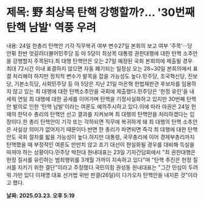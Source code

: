 # **제목: 野 최상목 탄핵 강행할까?… '30번째 탄핵 남발' 역풍 우려**

  내용: 24일 한총리 탄핵안 기각·직무복귀 여부  변수27일 본회의 보고 여부 '주목'···당 안팎 찬반 엇갈려더불어민주당 등 야 5당이 최상목 대통령 권한대행에 대한 탄핵 소추안을 강행할지 주목된다.최 대행 탄핵안은 오는 27일 예정된 국회 본회의에 제출될 경우 최대 72시간 이내 표결하지 않으면 자동 폐기되는 일정상 오는 28~30일 본회의에서 표결 처리해야 하지만 정치적 변수가 발목을 잡을 가능성도 높다.민주당, 조국혁신당, 진보당, 기본소득당, 사회민주당 등 야 5당은 지난 21일 마은혁 헌법재판관 후보자를 임용하지 않고 있는 최 대행에 대한 탄핵소추안을 국회에 제출했다.민주당은 '헌정 유린'을 내세워 연일 최 대행에 대한 공세를 이어가며 탄핵을 기정사실화하고 있지만 30번째 탄핵안 발의로 인한 '탄핵 남발'이라는 여론도 예의주시하고 있다.이에 따라 야권은 24일 헌재의 한덕수 총리의 탄핵안 선고 결과를 지켜보며 최 대행의 탄핵안을 처리하겠다는 입장이다.한 총리 탄핵안이 기각 또는 각하되면 직무에 복귀하게 돼 최 대행의 탄핵 소추안은 사실상 의미가 없어지기 때문이다.반면 한 총리가 파면되면 즉각 최 대행에 대한 탄핵안도 국회 절차를 밟을 가능성이 높다.하지만 대통령, 국무총리에 이어 경제부총리까지 탄핵했을 때 부정적인 여론도 만만치 않고 조기 대선이 현실화될 경우를 대비해 득실을 따져야 하는 상황이다.민주당 박찬대 원내대표는 23일 기자간담회에서 "최 권한대행은 헌정 질서를 유린하는 범죄행위를 3개월 가까이 지속하고 있다"며 "탄핵 추진은 헌정 질서를 지키기 위한 결단"이라고 주장했다.국민의힘 권성동 원내대표는 "그간 민심이 두려워 가만 있다 이재명 대표 선거법 위반 판결(26일)이 다가오자 탄핵안을 내지른 것"이라고 했다.

  **날짜: 2025.03.23. 오후 5:19**